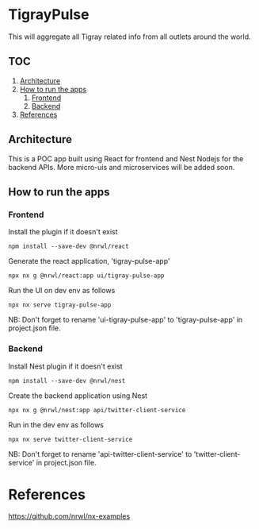 # TigrayPulse
This will aggregate all Tigray related info from all outlets around the world.
## TOC
1. [Architecture](#architecture)
2. [How to run the apps](#how-to-run-the-apps)
    1. [Frontend](#frontend)
    2. [Backend](#backend)
5. [References](#references)
## Architecture
This is a POC app built using React for frontend and Nest Nodejs for the backend APIs. More micro-uis and microservices will be added soon.

## How to run the apps
### Frontend
Install the plugin if it doesn't exist
```
npm install --save-dev @nrwl/react
```
Generate the react application, 'tigray-pulse-app'
```
npx nx g @nrwl/react:app ui/tigray-pulse-app
```
Run the UI on dev env as follows
```
npx nx serve tigray-pulse-app
```

NB: Don't forget to rename 'ui-tigray-pulse-app' to 'tigray-pulse-app' in project.json file.

### Backend
Install Nest plugin if it doesn't exist
```
npm install --save-dev @nrwl/nest
```
Create the backend application using Nest
```
npx nx g @nrwl/nest:app api/twitter-client-service
```
Run in the dev env as follows
```
npx nx serve twitter-client-service
```

NB: Don't forget to rename 'api-twitter-client-service' to 'twitter-client-service' in project.json file.

# References
https://github.com/nrwl/nx-examples

